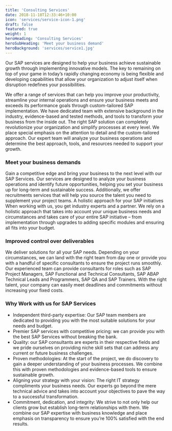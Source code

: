 ```yaml
---
title: 'Consulting Services'
date: 2018-11-18T12:33:46+10:00
icon: 'services/service-icon-1.png'
draft: false
featured: true
weight: 1
heroHeading: 'Consulting Services'
heroSubHeading: 'Meet your business demand'
heroBackground: 'services/service1.jpg'
---
```


Our SAP services are designed to help your business achieve sustainable growth through implementing innovative models. The key to remaining on top of your game in today’s rapidly changing economy is being flexible and developing capabilities that allow your organization to adjust itself when disruption redefines your possibilities.

We offer a range of services that can help you improve your productivity, streamline your internal operations and ensure your business meets and exceeds its performance goals through custom-tailored SAP implementation. We have dedicated team with extensive background in the industry, evidence-based and tested methods, and tools to transform your business from the inside out. 
The right SAP solution can completely revolutionize your organization and simplify processes at every level. We place special emphasis on the attention to detail and the custom-tailored approach. Our expert team will analyze your business operations and determine the best approach, tools, and resources needed to support your growth. 

### Meet your business demands 
Gain a competitive edge and bring your business to the next level with our SAP Services. Our services are designed to analyze your business operations and identify future opportunities, helping you set your business up for long-term and sustainable success. Additionally, we offer recruitments services that will help you source the talent you need to supplement your project teams. 
A holistic approach for your SAP initiatives 
When working with us, you get industry experts and a partner. We rely on a holistic approach that takes into account your unique business needs and circumstances and takes care of your entire SAP initiative – from implementation through upgrades to adding specific modules and ensuring all fits into your budget. 

### Improved control over deliverables 
We deliver solutions for all your SAP needs. Depending on your circumstances, we can land with the right team from day one or provide you with a handful of specific consultants to ensure the project runs smoothly. Our experienced team can provide consultants for roles such as SAP Project Managers, SAP Functional and Technical Consultants, SAP ABAP Technical Leads and Programmers, SAP QA and SAP Trainers. With the right talent, your company can easily meet deadlines and commitments without increasing your fixed costs. 
 
### Why Work with us for SAP Services 
- Independent third-party expertise: Our SAP team members are dedicated to providing you with the most suitable solutions for your needs and budget. 
- Premier SAP services with competitive pricing: we can provide you with the best SAP Services without breaking the bank. 
- Quality: our SAP consultants are experts in their respective fields and we pride ourselves on providing niche skill sets that can address any current or future business challenges. 
- Proven methodologies: At the start of the project, we do discovery to gain a deeper understanding of your business processes. We combine this with proven methodologies and evidence-based tools to ensure sustainable growth. 
- Aligning your strategy with your vision: The right IT strategy compliments your business needs. Our experts go beyond the mere technical advice and takes into account your objectives to pave the way to a successful transformation. 
- Commitment, dedication, and integrity: We strive to not only help our clients grow but establish long-term relationships with them. We combine our SAP expertise with business knowledge and place emphasis on transparency to ensure you’re 100% satisfied with the end results.